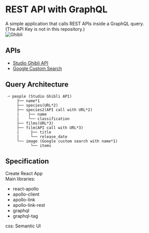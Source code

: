 # REST API with GraphQL
A simple application that calls REST APIs inside a GraphQL query.<br/>
(The API Key is not in this repository.)<br/>
![Ghibli](https://user-images.githubusercontent.com/33141219/60302968-12ff4800-98ea-11e9-81ce-f973da4e4683.png)


## APIs
- [Studio Ghibli API](https://ghibliapi.herokuapp.com)
- [Google Custom Search](https://developers.google.com/custom-search)
                  
		   
## Query Architecture

     ─ people (Studio Ghibli API)
         ├── name*1
         ├── species(URL*2)
         ├── species2(API call with URL*2)
         |    ├── name
         |    └── classification
         ├── films(URL*3)
         ├── film(API call with URL*3)
         |     ├── title
         |     └── release_date
         └── image (Google custom search with name*1)
               └── items


## Specification
Create React App<br/>
Main libraries:
- react-apollo
- apollo-client
- apollo-link
- apollo-link-rest
- graphql
- graphql-tag<br />

css: Semantic UI
